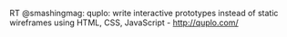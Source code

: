 <!--
id: 864140846
link: http://kevinisom.info/post/864140846/rt-smashingmag-quplo-write-interactive
slug: rt-smashingmag-quplo-write-interactive
date: Tue Jul 27 2010 15:06:51 GMT+1200 (NZST)
raw: {"blog_name":"kevinisom","id":864140846,"post_url":"http://kevinisom.info/post/864140846/rt-smashingmag-quplo-write-interactive","slug":"rt-smashingmag-quplo-write-interactive","type":"text","date":"2010-07-27 03:06:51 GMT","timestamp":1280200011,"state":"published","format":"html","reblog_key":"BBttGXtn","tags":[],"short_url":"http://tmblr.co/Zw68YypWRuk","highlighted":[],"feed_item":"http://twitter.com/kev_nz/statuses/19610605448","from_feed_id":"650289","note_count":0,"title":null,"body":"<p>RT @smashingmag: quplo: write interactive prototypes instead of static wireframes using HTML, CSS, JavaScript - <a href=\"http://quplo.com/\" target=\"_blank\">http://quplo.com/</a></p>"}
publish: 2010-07-027
tags: 
title: null
-->


RT @smashingmag: quplo: write interactive prototypes instead of static
wireframes using HTML, CSS, JavaScript - <http://quplo.com/>


